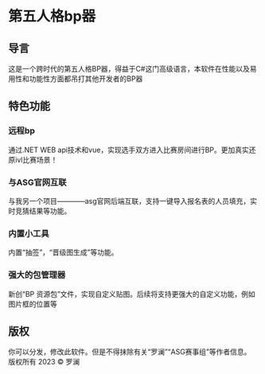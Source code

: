 # 第五人格bp器
## 导言
这是一个跨时代的第五人格BP器，得益于C#这门高级语言，本软件在性能以及易用性和功能性方面都吊打其他开发者的BP器
## 特色功能
### 远程bp
通过.NET WEB api技术和vue，实现选手双方进入比赛房间进行BP。更加真实还原ivl比赛场景！
### 与ASG官网互联
与我另一个项目————asg官网后端互联，支持一键导入报名表的人员填充，实时竞猜结果等功能。
### 内置小工具
内置“抽签”，“晋级图生成”等功能。
### 强大的包管理器
新创“BP 资源包”文件，实现自定义贴图。后续将支持更强大的自定义功能，例如图片框的位置等
## 版权
你可以分发，修改此软件。但是不得抹除有关“罗澜”“ASG赛事组”等作者信息。
版权所有 2023 © 罗澜
